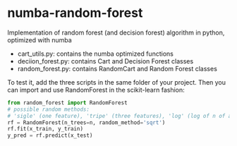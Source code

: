 # numba-random-forest
Implementation of random forest (and decision forest) algorithm in python, optimized with numba

- cart_utils.py: contains the numba optimized functions
- deciion_forest.py: contains Cart and Decision Forest classes
- random_forest.py: contains RandomCart and Random Forest classes

To test it, add the three scripts in the same folder of your project. Then you can import and use RandomForest in the scikit-learn fashion:

```Python
from random_forest import RandomForest
# possible random methods:
# 'sigle' (one feature), 'tripe' (three features), 'log' (log of n of attribtues)
rf = RandomForest(n_trees=n, random_method='sqrt') 
rf.fit(x_train, y_train)
y_pred = rf.predict(x_test)
```
